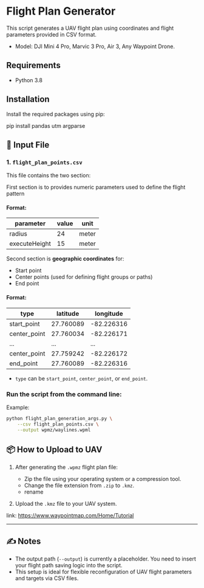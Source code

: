 
# Flight Plan Generator

This script generates a UAV flight plan using coordinates and flight parameters provided in CSV format.
- Model: DJI Mini 4 Pro, Marvic 3 Pro, Air 3, Any Waypoint Drone. 

## Requirements

- Python 3.8

## Installation

Install the required packages using pip:


pip install pandas utm argparse


## 📄 Input File

### 1. `flight_plan_points.csv`

This file contains the two section:

First section is to provides numeric parameters used to define the flight pattern

#### Format:
| parameter           | value |  unit  |
|---------------------|-------|--------|
| radius              | 24    |  meter |
| executeHeight       | 15    |  meter |

Second section is **geographic coordinates** for:
- Start point
- Center points (used for defining flight groups or paths)
- End point

#### Format:
| type         | latitude   | longitude    |
|--------------|------------|--------------|
| start_point  | 27.760089  | -82.226316   |
| center_point | 27.760034  | -82.226171   |
| ...          | ...        | ...          |
| center_point | 27.759242  | -82.226172   |
| end_point    | 27.760089  | -82.226316   |

- `type` can be `start_point`, `center_point`, or `end_point`.



### Run the script from the command line:

Example:

```bash
python flight_plan_generation_args.py \
    --csv flight_plan_points.csv \
    --output wpmz/waylines.wpml
```
## 📦 How to Upload to UAV

1. After generating the `.wpmz` flight plan file:
   - Zip the file using your operating system or a compression tool.
   - Change the file extension from `.zip` to `.kmz`.
   - rename

2. Upload the `.kmz` file to your UAV system.

link: https://www.waypointmap.com/Home/Tutorial

---

## ✍️ Notes

- The output path (`--output`) is currently a placeholder. You need to insert your flight path saving logic into the script.
- This setup is ideal for flexible reconfiguration of UAV flight parameters and targets via CSV files.

